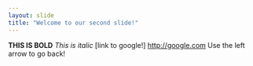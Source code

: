 ```yaml
---
layout: slide
title: "Welcome to our second slide!"
---
```

**THIS IS BOLD**
*This is italic*
[link to google!] http://google.com
Use the left arrow to go back!
